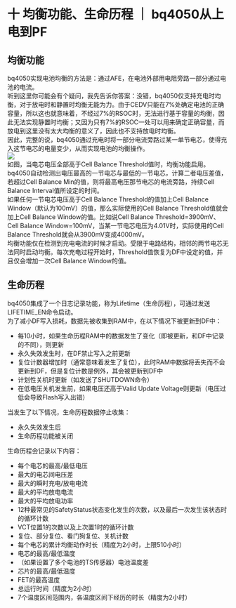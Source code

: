 # 十 均衡功能、生命历程 ｜ bq4050从上电到PF
## 均衡功能
bq4050实现电池均衡的方法是：通过AFE，在电池外部用电阻旁路一部分通过电池的电流。  
听到这里你可能会有个疑问，我先告诉你答案：没错，bq4050仅支持充电时均衡，对于放电时和静置时均衡无能为力。由于CEDV只能在7%处确定电池的正确容量，所以这也就意味着，不经过7%的RSOC时，无法进行基于容量的均衡，因此无法实现静置时均衡；又因为只有7%的RSOC一处可以用来确定正确容量，而放电到这里没有太大均衡的意义了，因此也不支持放电时均衡。  
因此，完整的说，bq4050通过充电时将一部分电流旁路过某一单节电芯，使得充入这节电芯的电量变少，从而实现电池的均衡操作。  
![](https://bq4050startup.vercel.app/pages/assets/10-1.jpg)  
如图，当电芯电压全部高于Cell Balance Threshold值时，均衡功能启用。bq4050自动检测出电压最高的一节电芯与最低的一节电芯，计算二者电压差值，若超过Cell Balance Min的值，则将最高电压那节电芯的电流旁路，持续Cell Balance Interval值所设定的时间。  
如果任何一节电芯电压高于Cell Balance Threshold的值加上Cell Balance Window（默认为100mV）的值，那么实际使用的Cell Balance Threshold值就会加上Cell Balance Window的值。比如说Cell Balance Threshold=3900mV、Cell Balance Window=100mV，当某一节电芯电压为4.01V时，实际使用的Cell Balance Threshold就会从3900mV变成4000mV。  
均衡功能仅在检测到充电电流的时候才启动。受限于电路结构，相邻的两节电芯无法同时启动均衡。每次充电过程开始时，Threshold值恢复为DF中设定的值，并且仅会增加一次Cell Balance Window的值。  

## 生命历程
bq4050集成了一个日志记录功能，称为Lifetime（生命历程），可通过发送LIFETIME_EN命令启动。  
为了减小DF写入损耗，数据先被收集到RAM中，在以下情况下被更新到DF中：  
- 每10小时，如果生命历程RAM中的数据发生了变化（即被更新，和DF中记录的不同），则更新
- 永久失效发生时，在DF禁止写入之前更新
- 复位计数器增加时（通常意味着发生了复位），此时RAM中数据将丢失而不会更新到DF，但是复位计数是例外，其会被更新到DF中
- 计划性关机时更新（如发送了SHUTDOWN命令）
- 在低电压关机发生前，如果电压还高于Valid Update Voltage则更新（电压过低会导致Flash写入出错）

当发生了以下情况，生命历程数据停止收集：
- 永久失效发生后
- 生命历程功能被关闭

生命历程会记录以下内容：
- 每个电芯的最高/最低电压
- 最大的电芯间电压差
- 最大的瞬时充电/放电电流
- 最大的平均放电电流
- 最大的平均放电功率
- 12种最常见的SafetyStatus状态变化发生的次数，以及最后一次发生该状态时的循环计数
- VCT位置1的次数以及上次置1时的循环计数
- 复位、部分复位、看门狗复位、关机计数
- 每个电芯的累计均衡动作时长（精度为2小时，上限510小时）
- 电芯的最高/最低温度
- （如果设置了多个电池的TS传感器）电池温度差
- 芯片的最高/最低温度
- FET的最高温度
- 总运行时间（精度为2小时）
- 7个温度区间范围内，各温度区间下经历的时长（精度为2小时）
